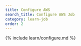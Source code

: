 ```yaml
---
title: Configure AWS
search_title: Configure AWS Job
category: learn-job
order: 2
---
```


{% include learn/configure.md %}
